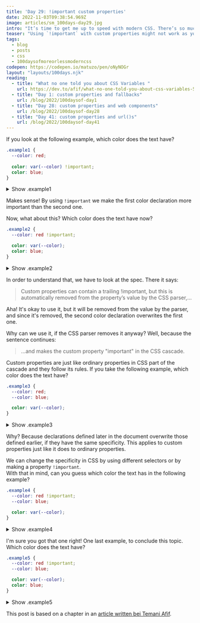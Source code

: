 ```yaml
---
title: 'Day 29: !important custom properties'
date: 2022-11-03T09:38:54.969Z
image: articles/sm_100days-day29.jpg
intro: "It’s time to get me up to speed with modern CSS. There’s so much new in CSS that I know too little about. To change that I’ve started [#100DaysOfMoreOrLessModernCSS](/blog/2022/100-days-of-more-or-less-modern-css/). Why more or less modern CSS? Because some topics will be about cutting-edge features, while other stuff has been around for quite a while already, but I just have little to no experience with it."
teaser: "Using `!important` with custom properties might not work as you expect."
tags:
  - blog
  - posts
  - css
  - 100daysofmoreorlessmoderncss
codepen: https://codepen.io/matuzo/pen/oNyNOGr
layout: "layouts/100days.njk"
reading:
  - title: "What no one told you about CSS Variables "
    url: https://dev.to/afif/what-no-one-told-you-about-css-variables-553o#1-be-careful-with-raw-important-endraw-
  - title: "Day 1: custom properties and fallbacks"
    url: /blog/2022/100daysof-day1
  - title: "Day 28: custom properties and web components"
    url: /blog/2022/100daysof-day28
  - title: "Day 41: custom properties and url()s"
    url: /blog/2022/100daysof-day41
---
```

If you look at the following example, which color does the text have?

<style>
  .example1 {
    --color: red;
    
    color: var(--color) !important;
    color: blue;
  }

  .example2 {
    --color: red !important;

    color: var(--color);
    color: blue;
  }

  .example3 {
    --color: red;
    --color: blue;

    color: var(--color);
  }

  .example4 {
    --color: red !important;
    --color: blue;

    color: var(--color);
  }

  .example5 {
    --color: red !important;
    --color: blue;

    color: var(--color);
    color: blue;
  }
</style>

```css
.example1 {
  --color: red;
  
  color: var(--color) !important;
  color: blue;
}
```

<details>
  <summary>Show .example1</summary>
  <div class="example1">I'm red!</div>
</details>

Makes sense! By using `!important` we make the first color declaration more important than the second one.

Now, what about this? Which color does the text have now?

```css
.example2 {
  --color: red !important;

  color: var(--color);
  color: blue;
}
```

<details>
  <summary>Show .example2</summary>
  <div class="example2">I'm blue!</div>
</details>

In order to understand that, we have to look at the spec. There it says:

> Custom properties can contain a trailing !important, but this is automatically removed from the property’s value by the CSS parser,…

Aha! It's okay to use it, but it will be removed from the value by the parser, and since it's removed, the second color declaration overwrites the first one.  

Why can we use it, if the CSS parser removes it anyway? Well, because the sentence continues:

> …and makes the custom property "important" in the CSS cascade.

Custom properties are just like ordinary properties in CSS part of the cascade and they follow its rules. If you take the following example, which color does the text have?


```css
.example3 {
  --color: red;
  --color: blue;

  color: var(--color);
}
```

<details>
  <summary>Show .example3</summary>
  <div class="example3">I'm blue!</div>
</details>

Why? Because declarations defined later in the document overwrite those defined earlier, if they have the same specificity. This applies to custom properties just like it does to ordinary properties.

We can change the specificity in CSS by using different selectors or by making a property `!important`.  
With that in mind, can you guess which color the text has in the following example?

```css
.example4 {
  --color: red !important;
  --color: blue;

  color: var(--color);
}
```

<details>
  <summary>Show .example4</summary>
  <div class="example4">I'm red!</div>
</details>

I'm sure you got that one right! One last example, to conclude this topic. Which color does the text have?

```css
.example5 {
  --color: red !important;
  --color: blue;

  color: var(--color);
  color: blue;
}
```

<details>
  <summary>Show .example5</summary>
  <div class="example5">I'm blue!</div>
</details>

This post is based on a chapter in an [article written bei Temani Afif](https://dev.to/afif/what-no-one-told-you-about-css-variables-553o).